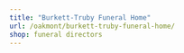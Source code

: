 ```yaml
---
title: "Burkett-Truby Funeral Home"
url: /oakmont/burkett-truby-funeral-home/
shop: funeral directors
---
```

